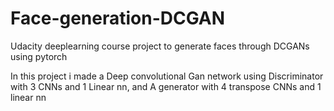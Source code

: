 # Face-generation-DCGAN
Udacity deeplearning course project to generate faces through DCGANs using pytorch

In this project i made a Deep convolutional Gan network using Discriminator with 3 CNNs and 1 Linear nn, and A generator with 4 transpose CNNs and 1 linear nn
